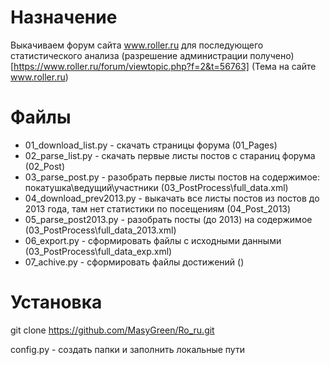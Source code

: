 # Назначение
Выкачиваем форум сайта www.roller.ru для последующего статистического анализа
(разрешение администрации получено)
[https://www.roller.ru/forum/viewtopic.php?f=2&t=56763]
(Тема на сайте www.roller.ru)

# Файлы

* 01_download_list.py - скачать страницы форума (01_Pages)
* 02_parse_list.py - скачать первые листы постов с стараниц форума (02_Post)
* 03_parse_post.py - разобрать первые листы постов на содержимое: покатушка\ведущий\участники (03_PostProcess\full_data.xml)
* 04_download_prev2013.py - выкачать все листы постов из постов до 2013 года, там нет статистики по посещениям (04_Post_2013)
* 05_parse_post2013.py - разобрать посты (до 2013) на содержимое (03_PostProcess\full_data_2013.xml)
* 06_export.py - сформировать файлы с исходными данными (03_PostProcess\full_data_exp.xml)
* 07_achive.py - сформировать файлы достижений ()

# Установка
git clone https://github.com/MasyGreen/Ro_ru.git

config.py - создать папки и заполнить локальные пути